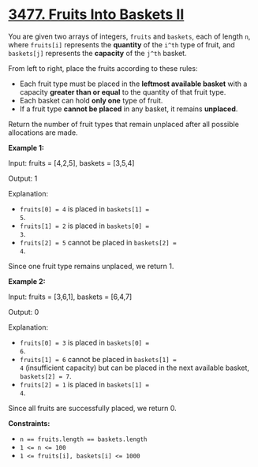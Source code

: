# [3477. Fruits Into Baskets II](https://leetcode.com/problems/fruits-into-baskets-ii/description/?envType=daily-question&envId=2025-08-05)

You are given two arrays of integers, <code>fruits</code> and <code>baskets</code>, each of length <code>n</code>, where <code>fruits[i]</code> represents the **quantity** of the <code>i^th</code> type of fruit, and <code>baskets[j]</code> represents the **capacity** of the <code>j^th</code> basket.

From left to right, place the fruits according to these rules:

- Each fruit type must be placed in the **leftmost available basket** with a capacity **greater than or equal** to the quantity of that fruit type.
- Each basket can hold <b>only one</b> type of fruit.
- If a fruit type <b>cannot be placed</b> in any basket, it remains <b>unplaced</b>.

Return the number of fruit types that remain unplaced after all possible allocations are made.

**Example 1:**

<div class="example-block">
Input: fruits = [4,2,5], baskets = [3,5,4]

Output: 1

Explanation:

- <code>fruits[0] = 4</code> is placed in <code>baskets[1] = 5</code>.
- <code>fruits[1] = 2</code> is placed in <code>baskets[0] = 3</code>.
- <code>fruits[2] = 5</code> cannot be placed in <code>baskets[2] = 4</code>.

Since one fruit type remains unplaced, we return 1.

**Example 2:**

<div class="example-block">
Input: fruits = [3,6,1], baskets = [6,4,7]

Output: 0

Explanation:

- <code>fruits[0] = 3</code> is placed in <code>baskets[0] = 6</code>.
- <code>fruits[1] = 6</code> cannot be placed in <code>baskets[1] = 4</code> (insufficient capacity) but can be placed in the next available basket, <code>baskets[2] = 7</code>.
- <code>fruits[2] = 1</code> is placed in <code>baskets[1] = 4</code>.

Since all fruits are successfully placed, we return 0.

**Constraints:**

- <code>n == fruits.length == baskets.length</code>
- <code>1 <= n <= 100</code>
- <code>1 <= fruits[i], baskets[i] <= 1000</code>
